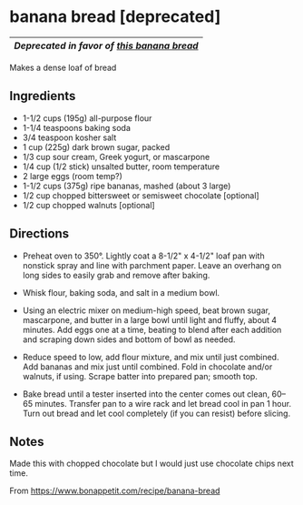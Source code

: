 # banana bread [deprecated]

| _Deprecated in favor of [this banana bread](./banana-bread.md)_ |
| --- |

Makes a dense loaf of bread

## Ingredients

* 1-1/2 cups (195g) all-purpose flour
* 1-1/4 teaspoons baking soda
* 3/4 teaspoon kosher salt
* 1 cup (225g) dark brown sugar, packed
* 1/3 cup sour cream, Greek yogurt, or mascarpone
* 1/4 cup (1/2 stick) unsalted butter, room temperature
* 2 large eggs (room temp?)
* 1-1/2 cups (375g) ripe bananas, mashed (about 3 large)
* 1/2 cup chopped bittersweet or semisweet chocolate [optional]
* 1/2 cup chopped walnuts [optional]

## Directions

* Preheat oven to 350°. Lightly coat a 8-1/2" x 4-1/2" loaf pan with nonstick spray and line with parchment paper. Leave an overhang on long sides to easily grab and remove after baking.

* Whisk flour, baking soda, and salt in a medium bowl.

* Using an electric mixer on medium-high speed, beat brown sugar, mascarpone, and butter in a large bowl until light and fluffy, about 4 minutes. Add eggs one at a time, beating to blend after each addition and scraping down sides and bottom of bowl as needed.

* Reduce speed to low, add flour mixture, and mix until just combined. Add bananas and mix just until combined. Fold in chocolate and/or walnuts, if using. Scrape batter into prepared pan; smooth top.

* Bake bread until a tester inserted into the center comes out clean, 60–65 minutes. Transfer pan to a wire rack and let bread cool in pan 1 hour. Turn out bread and let cool completely (if you can resist) before slicing.

## Notes

Made this with chopped chocolate but I would just use chocolate chips next time.

From https://www.bonappetit.com/recipe/banana-bread
